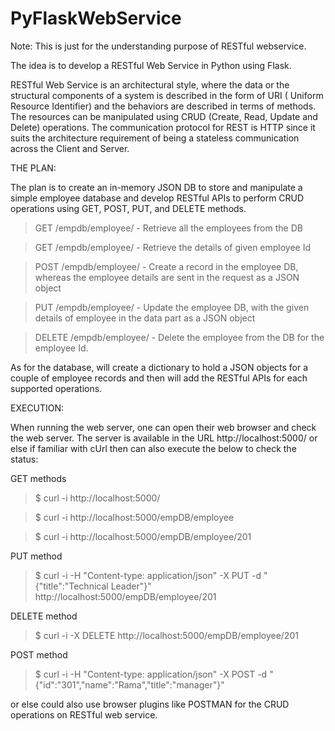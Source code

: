 # PyFlaskWebService
Note: This is just for the understanding purpose of RESTful webservice.

The idea is to develop a RESTful Web Service in Python using Flask.

RESTful Web Service is an architectural style, where the data or the structural components of a system is described 
in the form of URI ( Uniform Resource Identifier) and the behaviors are described in terms of methods. The resources
can be manipulated using CRUD (Create, Read, Update and Delete) operations. The communication protocol
for REST is HTTP since it suits the architecture requirement of being a stateless communication across the Client and Server.

THE PLAN:

The plan is to create an in-memory JSON DB to store and manipulate a simple employee database and
develop RESTful APIs to perform CRUD operations using GET, POST, PUT, and DELETE methods.

>GET  /empdb/employee/            - Retrieve all the employees from the DB

>GET /empdb/employee/             - Retrieve the details of given employee Id

>POST /empdb/employee/            - Create a record in the employee DB, whereas the employee details are sent in the request as a JSON object

>PUT /empdb/employee/             - Update the employee DB, with the given details of employee in the data part as a JSON object

>DELETE /empdb/employee/          - Delete the employee from the DB for the employee Id.

As for the database, will create a dictionary to hold a JSON objects for a couple of employee records
and then will add the RESTful APIs for each supported operations.

EXECUTION:

When running the web server, one can open their web browser and check the web server. The server is available in the URL http://localhost:5000/ or else if familiar with cUrl then can also execute the below to check the status:

GET methods

> $ curl -i http://localhost:5000/

> $ curl -i http://localhost:5000/empDB/employee

> $ curl -i http://localhost:5000/empDB/employee/201

PUT method

> $ curl -i -H "Content-type: application/json" -X PUT -d "{\"title\":\"Technical Leader\"}" http://localhost:5000/empDB/employee/201

DELETE method

> $ curl -i -X DELETE http://localhost:5000/empDB/employee/201

POST method

> $ curl -i -H "Content-type: application/json" -X POST -d "{\"id\":\"301\",\"name\":\"Rama\",\"title\":\"manager\"}"

or else could also use browser plugins like POSTMAN for the CRUD operations on RESTful web service.
